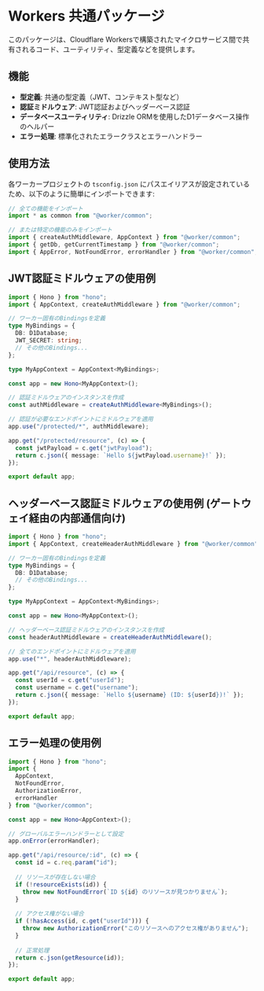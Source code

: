 # Workers 共通パッケージ

このパッケージは、Cloudflare Workersで構築されたマイクロサービス間で共有されるコード、ユーティリティ、型定義などを提供します。

## 機能

- **型定義**: 共通の型定義（JWT、コンテキスト型など）
- **認証ミドルウェア**: JWT認証およびヘッダーベース認証
- **データベースユーティリティ**: Drizzle ORMを使用したD1データベース操作のヘルパー
- **エラー処理**: 標準化されたエラークラスとエラーハンドラー

## 使用方法

各ワーカープロジェクトの `tsconfig.json` にパスエイリアスが設定されているため、以下のように簡単にインポートできます:

```typescript
// 全ての機能をインポート
import * as common from "@worker/common";

// または特定の機能のみをインポート
import { createAuthMiddleware, AppContext } from "@worker/common";
import { getDb, getCurrentTimestamp } from "@worker/common";
import { AppError, NotFoundError, errorHandler } from "@worker/common";
```

## JWT認証ミドルウェアの使用例

```typescript
import { Hono } from "hono";
import { AppContext, createAuthMiddleware } from "@worker/common";

// ワーカー固有のBindingsを定義
type MyBindings = {
  DB: D1Database;
  JWT_SECRET: string;
  // その他のBindings...
};

type MyAppContext = AppContext<MyBindings>;

const app = new Hono<MyAppContext>();

// 認証ミドルウェアのインスタンスを作成
const authMiddleware = createAuthMiddleware<MyBindings>();

// 認証が必要なエンドポイントにミドルウェアを適用
app.use("/protected/*", authMiddleware);

app.get("/protected/resource", (c) => {
  const jwtPayload = c.get("jwtPayload");
  return c.json({ message: `Hello ${jwtPayload.username}!` });
});

export default app;
```

## ヘッダーベース認証ミドルウェアの使用例 (ゲートウェイ経由の内部通信向け)

```typescript
import { Hono } from "hono";
import { AppContext, createHeaderAuthMiddleware } from "@worker/common";

// ワーカー固有のBindingsを定義
type MyBindings = {
  DB: D1Database;
  // その他のBindings...
};

type MyAppContext = AppContext<MyBindings>;

const app = new Hono<MyAppContext>();

// ヘッダーベース認証ミドルウェアのインスタンスを作成
const headerAuthMiddleware = createHeaderAuthMiddleware();

// 全てのエンドポイントにミドルウェアを適用
app.use("*", headerAuthMiddleware);

app.get("/api/resource", (c) => {
  const userId = c.get("userId");
  const username = c.get("username");
  return c.json({ message: `Hello ${username} (ID: ${userId})!` });
});

export default app;
```

## エラー処理の使用例

```typescript
import { Hono } from "hono";
import { 
  AppContext, 
  NotFoundError, 
  AuthorizationError, 
  errorHandler 
} from "@worker/common";

const app = new Hono<AppContext>();

// グローバルエラーハンドラーとして設定
app.onError(errorHandler);

app.get("/api/resource/:id", (c) => {
  const id = c.req.param("id");
  
  // リソースが存在しない場合
  if (!resourceExists(id)) {
    throw new NotFoundError(`ID ${id} のリソースが見つかりません`);
  }
  
  // アクセス権がない場合
  if (!hasAccess(id, c.get("userId"))) {
    throw new AuthorizationError("このリソースへのアクセス権がありません");
  }
  
  // 正常処理
  return c.json(getResource(id));
});

export default app;
``` 